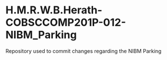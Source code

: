 # H.M.R.W.B.Herath-COBSCCOMP201P-012-NIBM_Parking
Repository used to commit changes regarding the NIBM Parking
